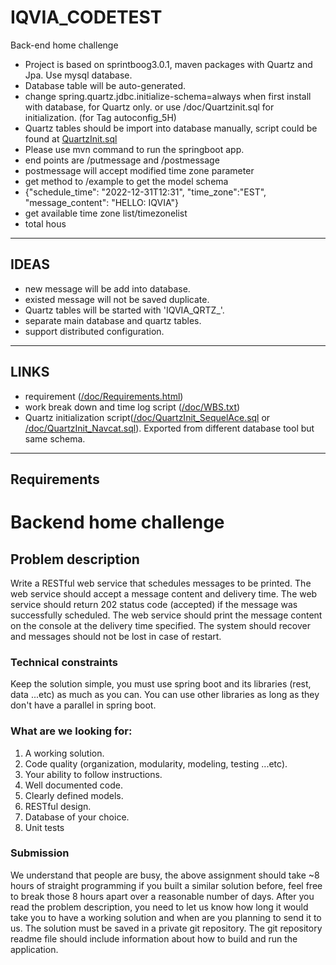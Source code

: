 # IQVIA_CODETEST
Back-end home challenge
- Project is based on sprintboog3.0.1, maven packages with Quartz and Jpa. Use mysql database.
- Database table will be auto-generated.
- change spring.quartz.jdbc.initialize-schema=always when first install with database, for Quartz only. or use /doc/Quartzinit.sql for initialization. (for Tag autoconfig_5H)
- Quartz tables should be import into database manually, script could be found at <a href="https://github.com/tabtu/IQVIA_CODETEST/blob/master/doc/QuartzInit.sql">QuartzInit.sql</a>
- Please use mvn command to run the springboot app.
- end points are /putmessage and /postmessage
- postmessage will accept modified time zone parameter
- get method to /example to get the model schema
- {"schedule_time": "2022-12-31T12:31", "time_zone":"EST", "message_content": "HELLO: IQVIA"}
- get available time zone list/timezonelist
- total hous
****

## IDEAS
- new message will be add into database.
- existed message will not be saved duplicate.
- Quartz tables will be started with 'IQVIA_QRTZ_'.
- separate main database and quartz tables.
- support distributed configuration.
****

## LINKS
- requirement (<a href="https://github.com/tabtu/IQVIA_CODETEST/blob/master/doc/Requirements.html">/doc/Requirements.html</a>)
- work break down and time log script (<a href="https://github.com/tabtu/IQVIA_CODETEST/blob/master/doc/WBS.txt">/doc/WBS.txt</a>)
- Quartz initialization script(<a href="https://github.com/tabtu/IQVIA_CODETEST/blob/tab/doc/QuartzInit_SequelAce.sql">/doc/QuartzInit_SequelAce.sql</a> or <a href="https://github.com/tabtu/IQVIA_CODETEST/blob/tab/doc/QuartzInit_Navcat.sql">/doc/QuartzInit_Navcat.sql</a>). Exported from different database tool but same schema. 

****


## Requirements

<html xmlns:o='urn:schemas-microsoft-com:office:office'
      xmlns:w='urn:schemas-microsoft-com:office:word'
      xmlns:v='urn:schemas-microsoft-com:vml'
      xmlns='urn:w3-org-ns:HTML'>
<head>
    <meta http-equiv="Content-Type" content="text/html; charset=utf-8">
    <title>Backend home challenge</title>
    <!--[if gte mso 9]>
    <xml>
        <o:OfficeDocumentSettings>
            <o:TargetScreenSize>1024x640</o:TargetScreenSize>
            <o:PixelsPerInch>72</o:PixelsPerInch>
            <o:AllowPNG/>
        </o:OfficeDocumentSettings>
        <w:WordDocument>
            <w:View>Print</w:View>
            <w:Zoom>90</w:Zoom>
            <w:DoNotOptimizeForBrowser/>
        </w:WordDocument>
    </xml>
    <![endif]-->
    <style>
                <!--
        @page Section1 {
            size: 8.5in 11.0in;
            margin: 1.0in;
            mso-header-margin: .5in;
            mso-footer-margin: .5in;
            mso-paper-source: 0;
        }

        table {
            border: solid 1px;
            border-collapse: collapse;
        }

        table td, table th {
            border: solid 1px;
            padding: 5px;
        }

        td {
            page-break-inside: avoid;
        }

        tr {
            page-break-after: avoid;
        }

        div.Section1 {
            page: Section1;
        }

        /* Confluence print stylesheet. Common to all themes for print media */
/* Full of !important until we improve batching for print CSS */

@media print {
    #main {
        padding-bottom: 1em !important; /* The default padding of 6em is too much for printouts */
    }

    body {
        font-family: Arial, Helvetica, FreeSans, sans-serif;
        font-size: 10pt;
        line-height: 1.2;
    }

    body, #full-height-container, #main, #page, #content, .has-personal-sidebar #content {
        background: #fff !important;
        color: #000 !important;
        border: 0 !important;
        width: 100% !important;
        height: auto !important;
        min-height: auto !important;
        margin: 0 !important;
        padding: 0 !important;
        display: block !important;
    }

    a, a:link, a:visited, a:focus, a:hover, a:active {
        color: #000;
    }

    #content h1,
    #content h2,
    #content h3,
    #content h4,
    #content h5,
    #content h6 {
        font-family: Arial, Helvetica, FreeSans, sans-serif;
        page-break-after: avoid;
    }

    pre {
        font-family: Monaco, "Courier New", monospace;
    }

    #header,
    .aui-header-inner,
    #navigation,
    #sidebar,
    .sidebar,
    #personal-info-sidebar,
    .ia-fixed-sidebar,
    .page-actions,
    .navmenu,
    .ajs-menu-bar,
    .noprint,
    .inline-control-link,
    .inline-control-link a,
    a.show-labels-editor,
    .global-comment-actions,
    .comment-actions,
    .quick-comment-container,
    #addcomment {
        display: none !important;
    }

    /* CONF-28544 cannot print multiple pages in IE */
    #splitter-content {
        position: relative !important;
    }

    .comment .date::before {
        content: none !important; /* remove middot for print view */
    }

    h1.pagetitle img {
        height: auto;
        width: auto;
    }

    .print-only {
        display: block;
    }

    #footer {
        position: relative !important; /* CONF-17506 Place the footer at end of the content */
        margin: 0;
        padding: 0;
        background: none;
        clear: both;
    }

    #poweredby {
        border-top: none;
        background: none;
    }

    #poweredby li.print-only {
        display: list-item;
        font-style: italic;
    }

    #poweredby li.noprint {
        display: none;
    }

    /* no width controls in print */
    .wiki-content .table-wrap,
    .wiki-content p,
    .panel .codeContent,
    .panel .codeContent pre,
    .image-wrap {
        overflow: visible !important;
    }

    /* TODO - should this work? */
    #children-section,
    #comments-section .comment,
    #comments-section .comment .comment-body,
    #comments-section .comment .comment-content,
    #comments-section .comment p {
        page-break-inside: avoid;
    }

    #page-children a {
        text-decoration: none;
    }

    /**
     hide twixies
     the specificity here is a hack because print styles
     are getting loaded before the base styles. */
    #comments-section.pageSection .section-header,
    #comments-section.pageSection .section-title,
    #children-section.pageSection .section-header,
    #children-section.pageSection .section-title,
    .children-show-hide {
        padding-left: 0;
        margin-left: 0;
    }

    .children-show-hide.icon {
        display: none;
    }

    /* personal sidebar */
    .has-personal-sidebar #content {
        margin-right: 0px;
    }

    .has-personal-sidebar #content .pageSection {
        margin-right: 0px;
    }

    .no-print, .no-print * {
        display: none !important;
    }
}
-->
    </style>
</head>
<body>
    <h1>Backend home challenge</h1>
    <div class="Section1">
        <h2 id="Backendhomechallenge-Problemdescription"><span>Problem description</span></h2>
<p><span>Write a RESTful web service that schedules messages to be printed. The web service should accept a message content and delivery time. The web service should return 202 status code (accepted) if the message was successfully scheduled. The web service should print the message content on the console at the delivery time specified. The system should recover and messages should not be lost in case of restart.</span></p>
<h3 id="Backendhomechallenge-Technicalconstraints"><span>Technical constraints</span></h3>
<p><span>Keep the solution simple, you must use spring boot and its libraries (rest, data ...etc) as much as you can. You can use other libraries as long as they don't have a parallel in spring boot.</span></p>
<h3 id="Backendhomechallenge-Whatarewelookingfor:"><span>What are we looking for:</span></h3>
<ol>
<li><span>A working solution.</span></li>
<li><span>Code quality (organization, modularity, modeling, testing ...etc).</span></li>
<li><span>Your ability to follow instructions.</span></li>
<li><span>Well documented code.</span></li>
<li><span>Clearly defined models.</span></li>
<li><span>RESTful design.</span></li>
<li><span>Database of your choice.</span></li>
<li><span>Unit tests</span></li>
</ol>
<h3 id="Backendhomechallenge-Submission"><span>Submission</span></h3>
<p><span>We understand that people are busy, the above assignment should take ~8 hours of straight programming if you built a similar solution before, feel free to break those 8 hours apart over a reasonable number of days. After you read the problem description, you need to let us know how long it would take you to have a working solution and when are you planning to send it to us. The solution must be saved in a private git repository. The git repository readme file should include information about how to build and run the application.</span></p>
    </div>
</body>
</html>